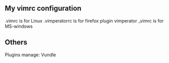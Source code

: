 ## My vimrc configuration
.vimrc is for Linux
.vimperatorrc is for firefox plugin vimperator
_vimrc is for MS-windows

## Others
Plugins manage: Vundle
